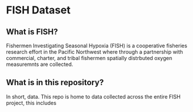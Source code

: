 # FISH Dataset
## What is FISH?
Fishermen Investigating Seasonal Hypoxia (FISH) is a cooperative fisheries research effort in the Pacific Northwest where through a partnership with commercial, charter, and tribal fishermen spatially distrbuted oxygen measuremnts are collected. 
## What is in this repository?
In short, data. This repo is home to data collected across the entire FISH project, this includes 
